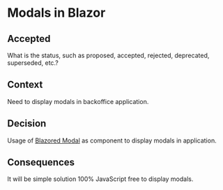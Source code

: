 # Modals in Blazor

## Accepted

What is the status, such as proposed, accepted, rejected, deprecated, superseded, etc.?

## Context

Need to display modals in backoffice application.

## Decision

Usage of [Blazored Modal](https://github.com/Blazored/Modal) as component to display modals in application.

## Consequences

It will be simple solution 100% JavaScript free to display modals.